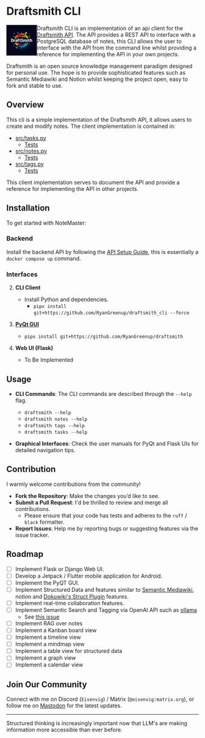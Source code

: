 # Draftsmith CLI

<p><img src="./assets/logo.png" style="float: left; width: 80px" /></p>

Draftsmith CLI is an implementation of an api client for the [Draftsmith API](https://github.com/RyanGreenup/draftsmith_api). The API provides a REST API to interface with a PostgreSQL database of notes, this CLI allows the user to interface with the API from the command line whilst providing a reference for implementing the API in your own projects.

Draftsmith is an open source knowledge management paradigm designed for personal use. The hope is to provide sophisticated features such as Semantic Mediawiki and Notion whilst keeping the project open, easy to fork and stable to use.

## Overview

This cli is a simple implementation of the Draftsmith API, it allows users to create and modify notes. The client implementation is contained in:

- [src/tasks.py](./src/tasks.py)
    - [Tests](./tests/test_tasks.py)
- [src/notes.py](./src/notes.py)
    - [Tests](./tests/test_notes.py)
- [src/tags.py](./src/tags.py)
    - [Tests](./tests/test_tags.py)

This client implementation serves to document the API and provide a reference for implementing the API in other projects.

## Installation

To get started with NoteMaster:

### Backend

Install the backend API by following the [API Setup Guide](https://ryangreenup.github.io/draftsmith_api/installation.html), this is essentially a `docker compose up` command.

### Interfaces

2. **CLI Client**
   - Install Python and dependencies.
       - `pipx install git+https://github.com/RyanGreenup/draftsmith_cli --force`

3. [**PyQt GUI**](https://github.com/RyanGreenup/draftsmith)
   - `pipx install git+https://github.com/RyanGreenup/draftsmith`

4. **Web UI (Flask)**
   - To Be Implemented

## Usage

- **CLI Commands**: The CLI commands are described through the `--help` flag.

  - `draftsmith --help`
  - `draftsmith notes --help`
  - `draftsmith tags --help`
  - `draftsmith tasks --help`

- **Graphical Interfaces**: Check the user manuals for PyQt and Flask UIs for detailed navigation tips.

## Contribution

I warmly welcome contributions from the community!

- **Fork the Repository**: Make the changes you’d like to see.
- **Submit a Pull Request**: I'd be thrilled to review and merge all contributions.
    - Please ensure that your code has tests and adheres to the `ruff` / `black` formatter.
- **Report Issues**: Help me by reporting bugs or suggesting features via the issue tracker.

## Roadmap

- [ ] Implement Flask or Django Web UI.
- [ ] Develop a Jetpack / Flutter mobile application for Android.
- [ ] Implement the PyQT GUI.
- [ ] Implement Structured Data and features similar to [Semantic Mediawiki](https://www.semantic-mediawiki.org/wiki/Semantic_MediaWiki), notion and [Dokuwiki's Struct Plugin](https://www.dokuwiki.org/plugin:struct) features.
- [ ] Implement real-time collaboration features.
- [ ] Implement Semantic Search and Tagging via OpenAI API such as [ollama](https://ollama.com/)
    - See [this issue](https://github.com/RyanGreenup/draftsmith_api/issues/2)
- [ ] Implement RAG over notes
- [ ] Implement a Kanban board view
- [ ] Implement a timeline view
- [ ] Implement a mindmap view
- [ ] Implement a table view for structured data
- [ ] Implement a graph view
- [ ] Implement a calendar view

## Join Our Community

Connect with me on Discord (`Eisenvig`) / Matrix (`@eisenvig:matrix.org`), or follow me on [Mastodon](`@ryangreenup@mastodon.social`) for the latest updates.

---

Structured thinking is increasingly important now that LLM's are making information more accessible than ever before.

<!--

## Footnotes


[^1729492544]:
    - `task`
        - `delete`
        - `list`
        - `rename`
        - `update`
        - `clocks`
            - `create`
            - `delete`
            - `list`
            - `update`
            - `in`
            - `out`
        - `tree`
            - `add_parent`
            - `remove_child`
        - `schedule`
            - `Create`
            - `delete`
            - `list`
            - `update`
    - notes
        `- create`
        - `delete`
        - `get`
            - Get the contents of a note
        - `list`
            - `List the notes`
        - `update`
        - `search`
        - `tree`
            - `add_parent`
            - `remove_child`
            - `list`
    - tags
        `- assign`
        - `delete`
        - `filter`
        - `list`
        - `rename`
        - `search`
        - `tree`
            - `add_parent`
            - `remove_child`
            - `list`
 -->
